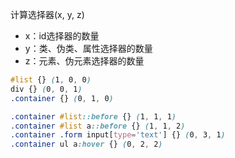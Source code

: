 计算选择器(x, y, z)
- x：id选择器的数量
- y：类、伪类、属性选择器的数量
- z：元素、伪元素选择器的数量

```css
#list {} (1, 0, 0)
div {} (0, 0, 1)
.container {} (0, 1, 0)

.container #list::before {} (1, 1, 1)
.container #list a::before {} (1, 1, 2)
.container .form input[type='text'] {} (0, 3, 1)
.container ul a:hover {} (0, 2, 2)
```